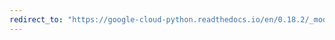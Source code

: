 ```yaml
---
redirect_to: "https://google-cloud-python.readthedocs.io/en/0.18.2/_modules/gcloud/resource_manager/project.html"
---
```


